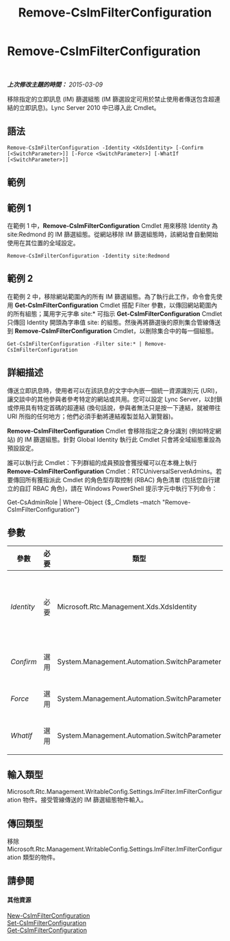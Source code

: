 ﻿---
title: Remove-CsImFilterConfiguration
TOCTitle: Remove-CsImFilterConfiguration
ms:assetid: 0c6f5f69-ae41-46d6-b817-fa1c6751c615
ms:mtpsurl: https://technet.microsoft.com/zh-tw/library/Gg398171(v=OCS.15)
ms:contentKeyID: 49290062
ms.date: 08/10/2015
mtps_version: v=OCS.15
ms.translationtype: HT
---

# Remove-CsImFilterConfiguration

 

_**上次修改主題的時間：** 2015-03-09_

移除指定的立即訊息 (IM) 篩選組態 (IM 篩選設定可用於禁止使用者傳送包含超連結的立即訊息)。Lync Server 2010 中已導入此 Cmdlet。

## 語法

    Remove-CsImFilterConfiguration -Identity <XdsIdentity> [-Confirm [<SwitchParameter>]] [-Force <SwitchParameter>] [-WhatIf [<SwitchParameter>]]

## 範例

## 範例 1

在範例 1 中，**Remove-CsImFilterConfiguration** Cmdlet 用來移除 Identity 為 site:Redmond 的 IM 篩選組態。從網站移除 IM 篩選組態時，該網站會自動開始使用在其位置的全域設定。

    Remove-CsImFilterConfiguration -Identity site:Redmond

## 範例 2

在範例 2 中，移除網站範圍內的所有 IM 篩選組態。為了執行此工作，命令會先使用 **Get-CsImFilterConfiguration** Cmdlet 搭配 Filter 參數，以傳回網站範圍內的所有組態；萬用字元字串 site:\* 可指示 **Get-CsImFilterConfiguration** Cmdlet 只傳回 Identity 開頭為字串值 site: 的組態。然後再將篩選後的原則集合管線傳送到 **Remove-CsImFilterConfiguration** Cmdlet，以刪除集合中的每一個組態。

    Get-CsImFilterConfiguration -Filter site:* | Remove-CsImFilterConfiguration

## 詳細描述

傳送立即訊息時，使用者可以在該訊息的文字中內嵌一個統一資源識別元 (URI)，讓交談中的其他參與者參考特定的網站或共用。您可以設定 Lync Server，以封鎖或停用具有特定首碼的超連結 (換句話說，參與者無法只是按一下連結，就被帶往 URI 所指的任何地方；他們必須手動將連結複製並貼入瀏覽器)。

**Remove-CsImFilterConfiguration** Cmdlet 會移除指定之身分識別 (例如特定網站) 的 IM 篩選組態。針對 Global Identity 執行此 Cmdlet 只會將全域組態重設為預設設定。

誰可以執行此 Cmdlet：下列群組的成員預設會獲授權可以在本機上執行 **Remove-CsImFilterConfiguration** Cmdlet：RTCUniversalServerAdmins。若要傳回所有獲指派此 Cmdlet 的角色型存取控制 (RBAC) 角色清單 (包括您自行建立的自訂 RBAC 角色)，請在 Windows PowerShell 提示字元中執行下列命令：

Get-CsAdminRole | Where-Object {$\_.Cmdlets –match "Remove-CsImFilterConfiguration"}

## 參數


<table>
<colgroup>
<col style="width: 25%" />
<col style="width: 25%" />
<col style="width: 25%" />
<col style="width: 25%" />
</colgroup>
<thead>
<tr class="header">
<th>參數</th>
<th>必要</th>
<th>類型</th>
<th>說明</th>
</tr>
</thead>
<tbody>
<tr class="odd">
<td><p><em>Identity</em></p></td>
<td><p>必要</p></td>
<td><p>Microsoft.Rtc.Management.Xds.XdsIdentity</p></td>
<td><p>要移除之組態的唯一識別身分。這將是 Global 或 Site:&lt;網站名稱&gt; (其中 &lt;網站名稱&gt; 表示要套用設定之網站的名稱)。</p>
<p>完整資料類型：Microsoft.Rtc.Management.Xds.XdsIdentity</p></td>
</tr>
<tr class="even">
<td><p><em>Confirm</em></p></td>
<td><p>選用</p></td>
<td><p>System.Management.Automation.SwitchParameter</p></td>
<td><p>在執行命令前先提示確認。</p></td>
</tr>
<tr class="odd">
<td><p><em>Force</em></p></td>
<td><p>選用</p></td>
<td><p>System.Management.Automation.SwitchParameter</p></td>
<td><p>隱藏變更前所顯示的確認提示。</p></td>
</tr>
<tr class="even">
<td><p><em>WhatIf</em></p></td>
<td><p>選用</p></td>
<td><p>System.Management.Automation.SwitchParameter</p></td>
<td><p>說明執行命令時若不實際執行命令的後果。</p></td>
</tr>
</tbody>
</table>


## 輸入類型

Microsoft.Rtc.Management.WritableConfig.Settings.ImFilter.ImFilterConfiguration 物件。接受管線傳送的 IM 篩選組態物件輸入。

## 傳回類型

移除 Microsoft.Rtc.Management.WritableConfig.Settings.ImFilter.ImFilterConfiguration 類型的物件。

## 請參閱

#### 其他資源

[New-CsImFilterConfiguration](new-csimfilterconfiguration.md)  
[Set-CsImFilterConfiguration](set-csimfilterconfiguration.md)  
[Get-CsImFilterConfiguration](get-csimfilterconfiguration.md)

